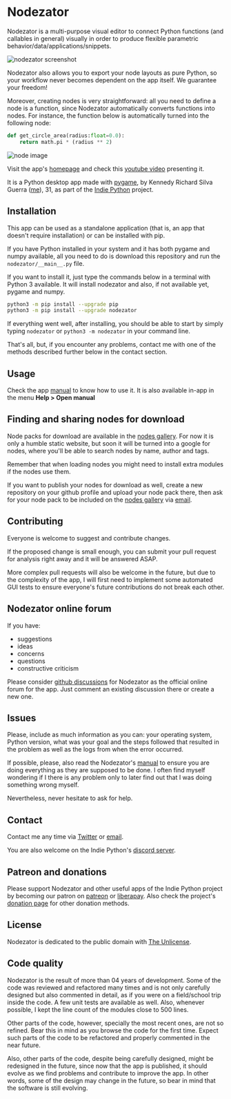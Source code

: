 # Nodezator

Nodezator is a multi-purpose visual editor to connect Python functions (and callables in general) visually in order to produce flexible parametric behavior/data/applications/snippets.

![nodezator screenshot](https://nodezator.com/images/screenshot.png)

Nodezator also allows you to export your node layouts as pure Python, so your workflow never becomes dependent on the app itself. We guarantee your freedom!

Moreover, creating nodes is very straightforward: all you need to define a node is a function, since Nodezator automatically converts functions into nodes. For instance, the function below is automatically turned into the following node:

```python
def get_circle_area(radius:float=0.0):
    return math.pi * (radius ** 2)
```

![node image](https://nodezator.com/images/get_circle_area_node.png)

Visit the app's [homepage][] and check this [youtube video] presenting it.

It is a Python desktop app made with [pygame][], by Kennedy Richard Silva Guerra ([me][]), 31, as part of the [Indie Python][] project.


## Installation

This app can be used as a standalone application (that is, an app that doesn't require installation) or can be installed with pip.

If you have Python installed in your system and it has both pygame and numpy available, all you need to do is download this repository and run the `nodezator/__main__.py` file.

If you want to install it, just type the commands below in a terminal with Python 3 available. It will install nodezator and also, if not available yet, pygame and numpy.
 
```bash
python3 -m pip install --upgrade pip
python3 -m pip install --upgrade nodezator
```

If everything went well, after installing, you should be able to start by simply typing `nodezator` or `python3 -m nodezator` in your command line.

That's all, but, if you encounter any problems, contact me with one of the methods described further below in the contact section.


## Usage

Check the app [manual][] to know how to use it. It is also available in-app in the menu **Help > Open manual**


## Finding and sharing nodes for download

Node packs for download are available in the [nodes gallery][]. For now it is only a humble static website, but soon it will be turned into a google for nodes, where you'll be able to search nodes by name, author and tags.

Remember that when loading nodes you might need to install extra modules if the nodes use them.

If you want to publish your nodes for download as well, create a new repository on your github profile and upload your node pack there, then ask for your node pack to be included on the [nodes gallery][] via [email][].


## Contributing

Everyone is welcome to suggest and contribute changes.

If the proposed change is small enough, you can submit your pull request for analysis right away and it will be answered ASAP.

More complex pull requests will also be welcome in the future, but due to the complexity of the app, I will first need to implement some automated GUI tests to ensure everyone's future contributions do not break each other.


## Nodezator online forum

If you have:

  - suggestions
  - ideas
  - concerns
  - questions
  - constructive criticism

Please consider [github discussions][] for Nodezator as the official online forum for the app. Just comment an existing discussion there or create a new one.


## Issues

Please, include as much information as you can: your operating system, Python version, what was your goal and the steps followed that resulted in the problem as well as the logs from when the error occurred.

If possible, please, also read the Nodezator's [manual][] to ensure you are doing everything as they are supposed to be done. I often find myself wondering if I there is any problem only to later find out that I was doing something wrong myself.

Nevertheless, never hesitate to ask for help.


## Contact

Contact me any time via [Twitter][] or [email][].

You are also welcome on the Indie Python's [discord server].


## Patreon and donations

Please support Nodezator and other useful apps of the Indie Python project by becoming our patron on [patreon][] or [liberapay][]. Also check the project's [donation page][] for other donation methods.

## License

Nodezator is dedicated to the public domain with [The Unlicense][].

## Code quality

Nodezator is the result of more than 04 years of development. Some of the code was reviewed and refactored many times and is not only carefully designed but also commented in detail, as if you were on a field/school trip inside the code. A few unit tests are available as well. Also, whenever possible, I kept the line count of the modules close to 500 lines.

Other parts of the code, however, specially the most recent ones, are not so refined. Bear this in mind as you browse the code for the first time. Expect such parts of the code to be refactored and properly commented in the near future.

Also, other parts of the code, despite being carefully designed, might be redesigned in the future, since now that the app is published, it should evolve as we find problems and contribute to improve the app. In other words, some of the design may change in the future, so bear in mind that the software is still evolving.


[homepage]: https://nodezator.com
[youtube video]: https://www.youtube.com/watch?v=GlQJvuU7Z_8
[pygame]: https://pygame.org
[me]: https://kennedyrichard.com
[Indie Python]: https://indiepython.com
[manual]: https://manual.nodezator.com
[nodes gallery]: https://gallery.nodezator.com
[github discussions]: https://github.com/IndiePython/nodezator/discussions
[Twitter]: https://twitter.com/KennedyRichard
[email]: mailto:kennedy@kennedyrichard.com
[discord server]: https://indiepython.com/discord
[patreon]: https://patreon.com/KennedyRichard
[liberapay]: https://liberapay.com/KennedyRichard
[donation page]: https://indiepython.com/donate
[The Unlicense]: https://unlicense.org/
